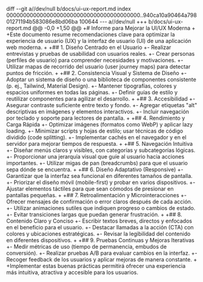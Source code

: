 diff --git a//dev/null b/docs/ui-ux-report.md
index 0000000000000000000000000000000000000000..940ca10a90464a79801271194b583086e8bd06ba 100644
--- a//dev/null
+++ b/docs/ui-ux-report.md
@@ -0,0 +1,50 @@
+# Informe para Mejorar la UI/UX Moderna
+
+Este documento resume recomendaciones clave para optimizar la experiencia de usuario (UX) y la interfaz de usuario (UI) de una aplicación web moderna.
+
+## 1. Diseño Centrado en el Usuario
+- Realizar entrevistas y pruebas de usabilidad con usuarios reales.
+- Crear personas (perfiles de usuario) para comprender necesidades y motivaciones.
+- Utilizar mapas de recorrido del usuario (user journey maps) para detectar puntos de fricción.
+
+## 2. Consistencia Visual y Sistema de Diseño
+- Adoptar un sistema de diseño o una biblioteca de componentes consistente (p. ej., Tailwind, Material Design).
+- Mantener tipografías, colores y espacios uniformes en todas las páginas.
+- Definir guías de estilo y reutilizar componentes para agilizar el desarrollo.
+
+## 3. Accesibilidad
+- Asegurar contraste suficiente entre texto y fondo.
+- Agregar etiquetas "alt" descriptivas en imágenes y elementos interactivos.
+- Incluir navegación por teclado y soporte para lectores de pantalla.
+
+## 4. Rendimiento y Carga Rápida
+- Optimizar imágenes (formatos como WebP) y aplicar lazy loading.
+- Minimizar scripts y hojas de estilo; usar técnicas de código dividido (code splitting).
+- Implementar cachés en el navegador y en el servidor para mejorar tiempos de respuesta.
+
+## 5. Navegación Intuitiva
+- Diseñar menús claros y visibles, con categorías y subcategorías lógicas.
+- Proporcionar una jerarquía visual que guíe al usuario hacia acciones importantes.
+- Utilizar migas de pan (breadcrumbs) para que el usuario sepa dónde se encuentra.
+
+## 6. Diseño Adaptativo (Responsive)
+- Garantizar que la interfaz sea funcional en diferentes tamaños de pantalla.
+- Priorizar el diseño móvil (mobile-first) y probar en varios dispositivos.
+- Ajustar elementos táctiles para que sean cómodos de presionar en pantallas pequeñas.
+
+## 7. Retroalimentación y Microinteracciones
+- Ofrecer mensajes de confirmación o error claros después de cada acción.
+- Utilizar animaciones sutiles que indiquen progreso o cambios de estado.
+- Evitar transiciones largas que puedan generar frustración.
+
+## 8. Contenido Claro y Conciso
+- Escribir textos breves, directos y enfocados en el beneficio para el usuario.
+- Destacar llamadas a la acción (CTA) con colores y ubicaciones estratégicas.
+- Revisar la legibilidad del contenido en diferentes dispositivos.
+
+## 9. Pruebas Continuas y Mejoras Iterativas
+- Medir métricas de uso (tiempo de permanencia, embudos de conversión).
+- Realizar pruebas A/B para evaluar cambios en la interfaz.
+- Recoger feedback de los usuarios y aplicar mejoras de manera constante.
+
+Implementar estas buenas prácticas permitirá ofrecer una experiencia más intuitiva, atractiva y accesible para los usuarios.
